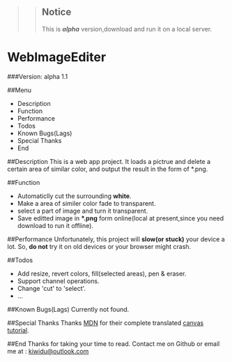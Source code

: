  >> ## Notice
 >> This is ***alpha*** version,download and run it on a local server.
    
# WebImageEditer  
###Version: alpha 1.1

##Menu
 - Description
 - Function    
 - Performance  
 - Todos  
 - Known Bugs(Lags)  
 - Special Thanks
 - End  
  
##Description
This is a web app project. It loads a pictrue and delete a certain area of similar color, and output the result in the form of *.png.  
  
##Function
 - Automaticlly cut the surrounding __white__.
 - Make a area of similer color fade to transparent.
 - select a part of image and turn it transparent.
 - Save editted image in __*.png__ form online(local at present,since you need download to run it offline).
  
##Performance
Unfortunately, this project will **slow(or stuck)** your device a lot. So, **do not** try it on old devices or your browser might crash.
  
##Todos
 - Add resize, revert colors, fill(selected areas), pen & eraser.
 - Support channel operations.
 - Change 'cut' to 'select'.
 - ...
  
##Known Bugs(Lags)
Currently not found.
  
##Special Thanks
Thanks [MDN][1] for their complete translated [canvas tutorial][2].
  
##End
Thanks for taking your time to read. Contact me on Github or email me at : kiwidu@outlook.com

[1]: https://developer.mozilla.org 
[2]: https://developer.mozilla.org/zh-CN/docs/Web/API/Canvas_API/Tutorial
